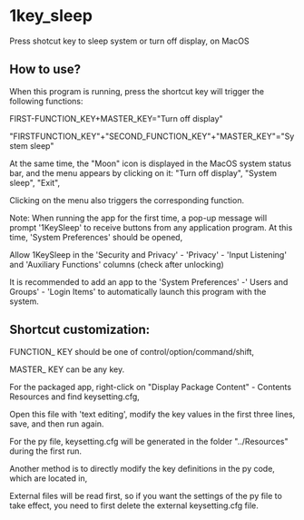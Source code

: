 # 1key_sleep
 Press shotcut key to sleep system or turn off display, on MacOS

## How to use?
When this program is running, press the shortcut key will trigger the following functions:

FIRST-FUNCTION_KEY+MASTER_KEY="Turn off display"

"FIRSTFUNCTION_KEY"+"SECOND_FUNCTION_KEY"+"MASTER_KEY"="System sleep"

At the same time, the "Moon" icon is displayed in the MacOS system status bar, 
and the menu appears by clicking on it: "Turn off display", "System sleep", "Exit",

Clicking on the menu also triggers the corresponding function.

Note: When running the app for the first time, a pop-up message will prompt '1KeySleep' to receive buttons from any application program. At this time, 'System Preferences' should be opened,

Allow 1KeySleep in the 'Security and Privacy' - 'Privacy' - 'Input Listening' and 'Auxiliary Functions' columns (check after unlocking)

It is recommended to add an app to the 'System Preferences' -' Users and Groups' - 'Login Items' to automatically launch this program with the system.

## Shortcut customization:

FUNCTION_ KEY should be one of control/option/command/shift,

MASTER_ KEY can be any key.

For the packaged app, right-click on "Display Package Content" - Contents Resources and find keysetting.cfg,

Open this file with 'text editing', modify the key values in the first three lines, save, and then run again.

For the py file, keysetting.cfg will be generated in the folder "../Resources" during the first run.

Another method is to directly modify the key definitions in the py code, which are located in<class Constants>,

External files will be read first, so if you want the settings of the py file to take effect, you need to first delete the external keysetting.cfg file.